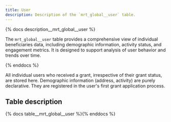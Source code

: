 ```yaml
---
title: User
description: Description of the `mrt_global__user` table.
---
```


{% docs description__mrt_global__user %}

The `mrt_global__user` table provides a comprehensive view of individual beneficiaries data, including demographic information, activity status, and engagement metrics. It is designed to support analysis of user behavior and trends over time.


{% enddocs %}

All individual users who received a grant, irrespective of their grant status, are stored here.
Demographic information (address, activity) are purely declarative. They are registered in the user's first grant application process.

## Table description

{% docs table__mrt_global__user  %}{% enddocs %}
